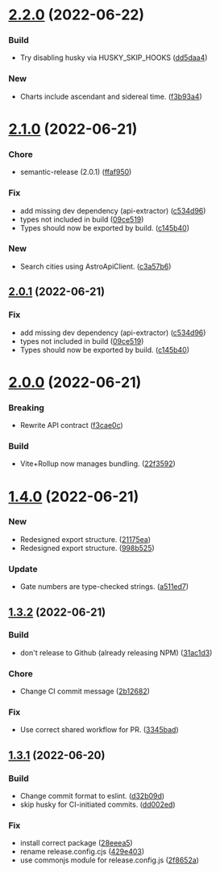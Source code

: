 # [2.2.0](https://github.com/tylergannon/human-design-core-ts/compare/v2.1.0...v2.2.0) (2022-06-22)


### Build

* Try disabling husky via HUSKY_SKIP_HOOKS ([dd5daa4](https://github.com/tylergannon/human-design-core-ts/commit/dd5daa46de3b91c5adf3d08d1ba757bc5714fdab))

### New

* Charts include ascendant and sidereal time. ([f3b93a4](https://github.com/tylergannon/human-design-core-ts/commit/f3b93a49584dc3f72f5d9697911f7c4e79c0d95f))

# [2.1.0](https://github.com/tylergannon/human-design-core-ts/compare/v2.0.0...v2.1.0) (2022-06-21)


### Chore

* semantic-release (2.0.1) ([ffaf950](https://github.com/tylergannon/human-design-core-ts/commit/ffaf9509a7937855289e720277fdab46ed4d574b))

### Fix

* add missing dev dependency (api-extractor) ([c534d96](https://github.com/tylergannon/human-design-core-ts/commit/c534d960235878df990d477f7b9e5ffd967fe727))
* types not included in build ([09ce519](https://github.com/tylergannon/human-design-core-ts/commit/09ce519a11c717c35bee55d01fb7bea0daa172d4))
* Types should now be exported by build. ([c145b40](https://github.com/tylergannon/human-design-core-ts/commit/c145b4081bfdb726af4030a26490d520c276c1c6))

### New

* Search cities using AstroApiClient. ([c3a57b6](https://github.com/tylergannon/human-design-core-ts/commit/c3a57b624ce8c52de9e3f725c60c7cbe426ada37))

## [2.0.1](https://github.com/tylergannon/human-design-core-ts/compare/v2.0.0...v2.0.1) (2022-06-21)


### Fix

* add missing dev dependency (api-extractor) ([c534d96](https://github.com/tylergannon/human-design-core-ts/commit/c534d960235878df990d477f7b9e5ffd967fe727))
* types not included in build ([09ce519](https://github.com/tylergannon/human-design-core-ts/commit/09ce519a11c717c35bee55d01fb7bea0daa172d4))
* Types should now be exported by build. ([c145b40](https://github.com/tylergannon/human-design-core-ts/commit/c145b4081bfdb726af4030a26490d520c276c1c6))

# [2.0.0](https://github.com/tylergannon/human-design-core-ts/compare/v1.4.0...v2.0.0) (2022-06-21)


### Breaking

* Rewrite API contract ([f3cae0c](https://github.com/tylergannon/human-design-core-ts/commit/f3cae0c63dcb7c0ce82732845e64c15ca00dc585))

### Build

* Vite+Rollup now manages bundling. ([22f3592](https://github.com/tylergannon/human-design-core-ts/commit/22f3592c5b2040951a64d842d25273194533dc40))

# [1.4.0](https://github.com/tylergannon/human-design-core-ts/compare/v1.3.2...v1.4.0) (2022-06-21)


### New

* Redesigned export structure. ([21175ea](https://github.com/tylergannon/human-design-core-ts/commit/21175ead7f67d3984091ad5b3d13a24484158f84))
* Redesigned export structure. ([998b525](https://github.com/tylergannon/human-design-core-ts/commit/998b52502a062ab802215447597c27ad3b344b05))

### Update

* Gate numbers are type-checked strings. ([a511ed7](https://github.com/tylergannon/human-design-core-ts/commit/a511ed73b566040fd39a11d0dd556b90c867aac2))

## [1.3.2](https://github.com/tylergannon/human-design-core-ts/compare/v1.3.1...v1.3.2) (2022-06-21)


### Build

* don't release to Github (already releasing NPM) ([31ac1d3](https://github.com/tylergannon/human-design-core-ts/commit/31ac1d348c9935dbbf8fa1d8e0db2725eccdcb87))

### Chore

* Change CI commit message ([2b12682](https://github.com/tylergannon/human-design-core-ts/commit/2b12682409476913e8d7aac798b6a083e3d4df73))

### Fix

* Use correct shared workflow for PR. ([3345bad](https://github.com/tylergannon/human-design-core-ts/commit/3345bad0022a7628b6691f7d19c3230a2ecb11fe))

## [1.3.1](https://github.com/tylergannon/human-design-core-ts/compare/v1.3.0...v1.3.1) (2022-06-20)


### Build

* Change commit format to eslint. ([d32b09d](https://github.com/tylergannon/human-design-core-ts/commit/d32b09dc003bfae462e9de9d3d72715882939be5))
* skip husky for CI-initiated commits. ([dd002ed](https://github.com/tylergannon/human-design-core-ts/commit/dd002edf316a80dd868376b1ecad7b2a1c37db08))

### Fix

* install correct package ([28eeea5](https://github.com/tylergannon/human-design-core-ts/commit/28eeea5b48e8f3cc903a85a9b8e3e76a641816f6))
* rename release.config.cjs ([429e403](https://github.com/tylergannon/human-design-core-ts/commit/429e403362744e08d12bdce265bd444f78c570f8))
* use commonjs module for release.config.js ([2f8652a](https://github.com/tylergannon/human-design-core-ts/commit/2f8652a041037c7d26d7ced277eea28681e81e40))
